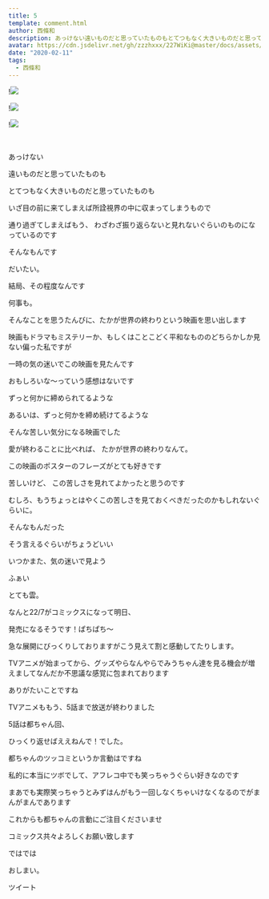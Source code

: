 ```yaml
---
title: 5
template: comment.html
author: 西條和
description: あっけない遠いものだと思っていたものもとてつもなく大きいものだと思っていたものも...
avatar: https://cdn.jsdelivr.net/gh/zzzhxxx/227WiKi@master/docs/assets/photo/avatar/nagomi.jpg
date: "2020-02-11"
tags:
  - 西條和
---
```


!![](https://cdn.jsdelivr.net/gh/227WiKi/227WiKi-image@master/blog-image/nagomi-2020-02-11_1.jpg)

!![](https://cdn.jsdelivr.net/gh/227WiKi/227WiKi-image@master/blog-image/nagomi-2020-02-11_2.jpg)

!![](https://cdn.jsdelivr.net/gh/227WiKi/227WiKi-image@master/blog-image/nagomi-2020-02-11_3.jpg)



  ﻿
















あっけない
























遠いものだと思っていたものも




とてつもなく大きいものだと思っていたものも











いざ目の前に来てしまえば所詮視界の中に収まってしまうもので






通り過ぎてしまえばもう、
わざわざ振り返らないと見れないぐらいのものになっているのです














そんなもんです







だいたい。













結局、その程度なんです







何事も。


















そんなことを思うたんびに、たかが世界の終わりという映画を思い出します













映画もドラマもミステリーか、もしくはことこどく平和なもののどちらかしか見ない偏った私ですが

一時の気の迷いでこの映画を見たんです










おもしろいな〜っていう感想はないです












ずっと何かに締められてるような

あるいは、ずっと何かを締め続けてるような



そんな苦しい気分になる映画でした
















愛が終わることに比べれば、
たかが世界の終わりなんて。









この映画のポスターのフレーズがとても好きです












苦しいけど、
この苦しさを見れてよかったと思うのです





むしろ、もうちょっとはやくこの苦しさを見ておくべきだったのかもしれないぐらいに。


















そんなもんだった

そう言えるぐらいがちょうどいい




















いつかまた、気の迷いで見よう























ふぁい












とても雲。










なんと22/7がコミックスになって明日、

発売になるそうです！ぱちぱち〜










急な展開にびっくりしておりますがこう見えて割と感動してたりします。








TVアニメが始まってから、グッズやらなんやらでみうちゃん達を見る機会が増えましてなんだか不思議な感覚に包まれております







ありがたいことですね










TVアニメももう、5話まで放送が終わりました








5話は都ちゃん回、


ひっくり返せばええねんで！でした。








都ちゃんのツッコミというか言動はですね

私的に本当にツボでして、アフレコ中でも笑っちゃうぐらい好きなのです


まあでも実際笑っちゃうとみずはんがもう一回しなくちゃいけなくなるのでがまんがまんであります












これからも都ちゃんの言動にご注目くださいませ











コミックス共々よろしくお願い致します
















ではでは











































おしまい。


ツイート



